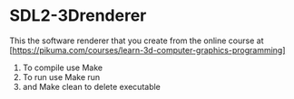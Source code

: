# SDL2-3Drenderer

This the software renderer that you create from the online course at [https://pikuma.com/courses/learn-3d-computer-graphics-programming]

1. To compile use Make
2. To run use Make run
3. and Make clean to delete executable
